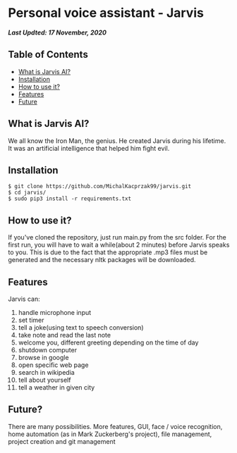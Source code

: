 # Personal voice assistant - Jarvis
***Last Updted: 17 November, 2020***
## Table of Contents
 * [What is Jarvis AI?](#what-is-jarvis-ai)
 * [Installation](#installation)
 * [How to use it?](#how-to-use-it)
 * [Features](#features)
 * [Future](#future)

## What is Jarvis AI?
We all know the Iron Man, the genius. He created Jarvis during his lifetime. 
It was an artificial intelligence that helped him fight evil. 

## Installation
    $ git clone https://github.com/MichalKacprzak99/jarvis.git
    $ cd jarvis/
    $ sudo pip3 install -r requirements.txt

## How to use it?
If you've cloned the repository, just run main.py from the src folder. 
For the first run, you will have to wait a while(about 2 minutes) before Jarvis speaks to you. 
This is due to the fact that the appropriate .mp3 files must be generated and 
the necessary nltk packages will be downloaded.
## Features
Jarvis can:
1. handle microphone input
2. set timer
3. tell a joke(using text to speech conversion)
4. take note and read the last note
5. welcome you, different greeting depending on the time of day
6. shutdown computer
7. browse in google
8. open specific web page
9. search in wikipedia
10. tell about yourself
11. tell a weather in given city

## Future?

There are many possibilities. More features, GUI, face / voice recognition,
 home automation (as in Mark Zuckerberg's project), file management, project creation and git management
